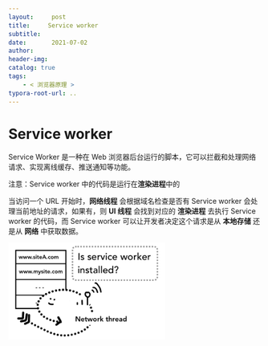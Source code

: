 ```yaml
---
layout:     post
title:     Service worker
subtitle:  
date:       2021-07-02
author:     
header-img: 
catalog: true
tags:
    - < 浏览器原理 >
typora-root-url: ..
---
```


# Service worker

Service Worker 是一种在 Web 浏览器后台运行的脚本，它可以拦截和处理网络请求、实现离线缓存、推送通知等功能。

注意：Service worker 中的代码是运行在**渲染进程**中的

当访问一个 URL 开始时，**网络线程** 会根据域名检查是否有 Service worker 会处理当前地址的请求，如果有，则 **UI 线程** 会找到对应的 **渲染进程** 去执行 Service worker 的代码，而 Service worker 可以让开发者决定这个请求是从 **本地存储** 还是从 **网络** 中获取数据。

<img src="/../img/assets_2019/8c45c55d238b901239d0eb4bd40f2892.png" alt="img" style="zoom:43%;" />


